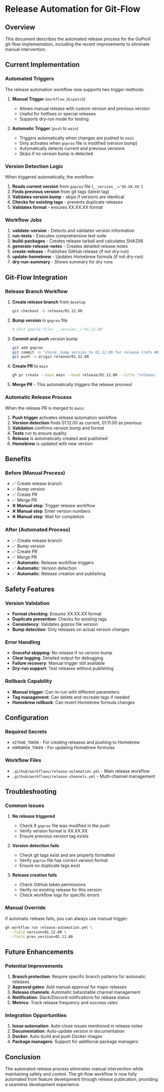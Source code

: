 # Release Automation for Git-Flow

## Overview

This document describes the automated release process for the GoProX git-flow implementation, including the recent improvements to eliminate manual intervention.

## Current Implementation

### Automated Triggers

The release automation workflow now supports two trigger methods:

1. **Manual Trigger** (`workflow_dispatch`)
   - Allows manual release with custom version and previous version
   - Useful for hotfixes or special releases
   - Supports dry-run mode for testing

2. **Automatic Trigger** (`push` to `main`)
   - Triggers automatically when changes are pushed to `main`
   - Only activates when `goprox` file is modified (version bump)
   - Automatically detects current and previous versions
   - Skips if no version bump is detected

### Version Detection Logic

When triggered automatically, the workflow:

1. **Reads current version** from `goprox` file (`__version__='XX.XX.XX'`)
2. **Finds previous version** from git tags (latest tag)
3. **Validates version bump** - skips if versions are identical
4. **Checks for existing tags** - prevents duplicate releases
5. **Validates format** - ensures XX.XX.XX format

### Workflow Jobs

1. **validate-version** - Detects and validates version information
2. **run-tests** - Executes comprehensive test suite
3. **build-packages** - Creates release tarball and calculates SHA256
4. **generate-release-notes** - Creates detailed release notes
5. **create-release** - Publishes GitHub release (if not dry-run)
6. **update-homebrew** - Updates Homebrew formula (if not dry-run)
7. **dry-run-summary** - Shows summary for dry runs

## Git-Flow Integration

### Release Branch Workflow

1. **Create release branch** from `develop`
   ```zsh
   git checkout -b release/01.12.00
   ```

2. **Bump version** in `goprox` file
   ```zsh
   # Edit goprox file: __version__='01.12.00'
   ```

3. **Commit and push** version bump
   ```zsh
   git add goprox
   git commit -m "chore: bump version to 01.12.00 for release (refs #XX)"
   git push -u origin release/01.12.00
   ```

4. **Create PR** to `main`
   ```zsh
   gh pr create --base main --head release/01.12.00 --title "release: v01.12.00"
   ```

5. **Merge PR** - This automatically triggers the release process!

### Automatic Release Process

When the release PR is merged to `main`:

1. **Push trigger** activates release automation workflow
2. **Version detection** finds 01.12.00 as current, 01.11.00 as previous
3. **Validation** confirms version bump and format
4. **Tests** run to ensure quality
5. **Release** is automatically created and published
6. **Homebrew** is updated with new version

## Benefits

### Before (Manual Process)
- ✅ Create release branch
- ✅ Bump version
- ✅ Create PR
- ✅ Merge PR
- ❌ **Manual step**: Trigger release workflow
- ❌ **Manual step**: Enter version numbers
- ❌ **Manual step**: Wait for completion

### After (Automated Process)
- ✅ Create release branch
- ✅ Bump version
- ✅ Create PR
- ✅ Merge PR
- ✅ **Automatic**: Release workflow triggers
- ✅ **Automatic**: Version detection
- ✅ **Automatic**: Release creation and publishing

## Safety Features

### Version Validation
- **Format checking**: Ensures XX.XX.XX format
- **Duplicate prevention**: Checks for existing tags
- **Consistency**: Validates goprox file version
- **Bump detection**: Only releases on actual version changes

### Error Handling
- **Graceful skipping**: No release if no version bump
- **Clear logging**: Detailed output for debugging
- **Failure recovery**: Manual trigger still available
- **Dry-run support**: Test releases without publishing

### Rollback Capability
- **Manual trigger**: Can re-run with different parameters
- **Tag management**: Can delete and recreate tags if needed
- **Homebrew rollback**: Can revert Homebrew formula changes

## Configuration

### Required Secrets
- `GITHUB_TOKEN` - For creating releases and pushing to Homebrew
- `HOMEBREW_TOKEN` - For updating Homebrew formulas

### Workflow Files
- `.github/workflows/release-automation.yml` - Main release workflow
- `.github/workflows/release-channels.yml` - Multi-channel management

## Troubleshooting

### Common Issues

1. **No release triggered**
   - Check if `goprox` file was modified in the push
   - Verify version format is XX.XX.XX
   - Ensure previous version tag exists

2. **Version detection fails**
   - Check git tags exist and are properly formatted
   - Verify `goprox` file has correct version format
   - Ensure no duplicate tags exist

3. **Release creation fails**
   - Check GitHub token permissions
   - Verify no existing release for this version
   - Check workflow logs for specific errors

### Manual Override

If automatic release fails, you can always use manual trigger:

```zsh
gh workflow run release-automation.yml \
  --field version=01.12.00 \
  --field prev_version=01.11.00
```

## Future Enhancements

### Potential Improvements
1. **Branch protection**: Require specific branch patterns for automatic releases
2. **Approval gates**: Add manual approval for major releases
3. **Release channels**: Automatic beta/stable channel management
4. **Notification**: Slack/Discord notifications for release status
5. **Metrics**: Track release frequency and success rates

### Integration Opportunities
1. **Issue automation**: Auto-close issues mentioned in release notes
2. **Documentation**: Auto-update version in documentation
3. **Docker**: Auto-build and push Docker images
4. **Package managers**: Support for additional package managers

## Conclusion

The automated release process eliminates manual intervention while maintaining safety and control. The git-flow workflow is now fully automated from feature development through release publication, providing a seamless development experience. 